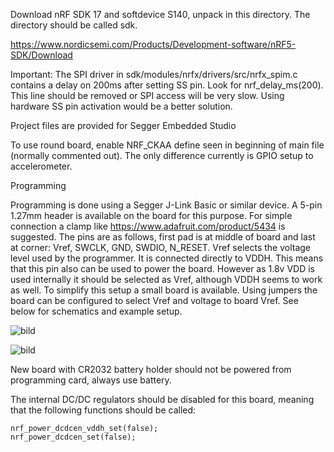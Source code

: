 Download nRF SDK 17 and softdevice S140, unpack in this directory. The directory should be called sdk.

https://www.nordicsemi.com/Products/Development-software/nRF5-SDK/Download

Important: The SPI driver in sdk/modules/nrfx/drivers/src/nrfx_spim.c contains a delay on 200ms after setting SS pin. Look for nrf_delay_ms(200). This line should be removed or SPI access will be very slow. Using hardware SS pin activation would be a better solution.

Project files are provided for Segger Embedded Studio

To use round board, enable NRF_CKAA define seen in beginning of main file (normally commented out). The only difference currently is GPIO setup to accelerometer.

Programming

Programming is done using a Segger J-Link Basic or similar device. A 5-pin 1.27mm header is available on the board for this purpose. For simple connection a clamp like https://www.adafruit.com/product/5434 is suggested. The pins are as follows, first pad is at middle of board and last at corner: Vref, SWCLK, GND, SWDIO, N_RESET.
Vref selects the voltage level used by the programmer. It is connected directly to VDDH. This means that this pin also can be used to power the board. However as 1.8v VDD is used internally it should be selected as Vref, although VDDH seems to work as well. To simplify this setup a small board is available. Using jumpers the board can be configured to select Vref and voltage to board Vref. See below for schematics and example setup.

![bild](https://github.com/seerelectronics/ble_tag/assets/61621920/752427a9-33f1-435b-8db5-f5405943a3ad)

![bild](https://github.com/seerelectronics/ble_tag/assets/61621920/fe332da2-648e-4ee0-98c0-fce6769b22ec)

New board with CR2032 battery holder should not be powered from programming card, always use battery.

The internal DC/DC regulators should be disabled for this board, meaning that the following functions should be called:

    nrf_power_dcdcen_vddh_set(false);
    nrf_power_dcdcen_set(false);
